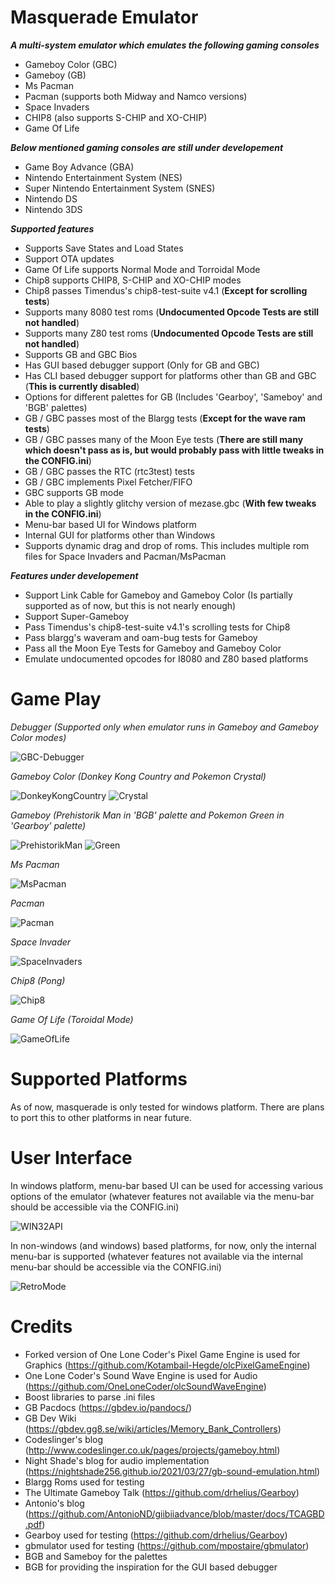 # Masquerade Emulator

_**A multi-system emulator which emulates the following gaming consoles**_
* Gameboy Color (GBC)
* Gameboy (GB)
* Ms Pacman
* Pacman (supports both Midway and Namco versions)
* Space Invaders
* CHIP8 (also supports S-CHIP and XO-CHIP)
* Game Of Life

_**Below mentioned gaming consoles are still under developement**_
* Game Boy Advance (GBA)
* Nintendo Entertainment System (NES)
* Super Nintendo Entertainment System (SNES)
* Nintendo DS
* Nintendo 3DS

_**Supported features**_
* Supports Save States and Load States
* Support OTA updates
* Game Of Life supports Normal Mode and Torroidal Mode
* Chip8 supports CHIP8, S-CHIP and XO-CHIP modes
* Chip8 passes Timendus's chip8-test-suite v4.1 (**Except for scrolling tests**)
* Supports many 8080 test roms (**Undocumented Opcode Tests are still not handled**)
* Supports many Z80 test roms (**Undocumented Opcode Tests are still not handled**)
* Supports GB and GBC Bios
* Has GUI based debugger support (Only for GB and GBC)
* Has CLI based debugger support for platforms other than GB and GBC (**This is currently disabled**)
* Options for different palettes for GB (Includes 'Gearboy', 'Sameboy' and 'BGB' palettes)
* GB / GBC passes most of the Blargg tests (**Except for the wave ram tests**)
* GB / GBC passes many of the Moon Eye tests (**There are still many which doesn't pass as is, but would probably pass with little tweaks in the CONFIG.ini**)
* GB / GBC passes the RTC (rtc3test) tests
* GB / GBC implements Pixel Fetcher/FIFO
* GBC supports GB mode
* Able to play a slightly glitchy version of mezase.gbc (**With few tweaks in the CONFIG.ini**) 
* Menu-bar based UI for Windows platform
* Internal GUI for platforms other than Windows
* Supports dynamic drag and drop of roms. This includes multiple rom files for Space Invaders and Pacman/MsPacman

_**Features under developement**_
* Support Link Cable for Gameboy and Gameboy Color (Is partially supported as of now, but this is not nearly enough)
* Support Super-Gameboy
* Pass Timendus's chip8-test-suite v4.1's scrolling tests for Chip8
* Pass blargg's waveram and oam-bug tests for Gameboy
* Pass all the Moon Eye Tests for Gameboy and Gameboy Color
* Emulate undocumented opcodes for I8080 and Z80 based platforms

# Game Play

_Debugger (Supported only when emulator runs in Gameboy and Gameboy Color modes)_

![GBC-Debugger](https://github.com/Kotambail-Hegde/Masquerade-Emulator/assets/29670073/50e26ee3-abd8-432a-bbaa-0ca8891fc892)


_Gameboy Color_ _(Donkey Kong Country and Pokemon Crystal)_

![DonkeyKongCountry](https://github.com/Kotambail-Hegde/Masquerade-Emulator/assets/29670073/3d6bfb58-ae88-4b66-b299-ef20faf67112) ![Crystal](https://github.com/Kotambail-Hegde/Masquerade-Emulator/assets/29670073/3b318907-dc70-4488-8552-729b98504603)


_Gameboy_ _(Prehistorik Man in 'BGB' palette and Pokemon Green in 'Gearboy' palette)_

![PrehistorikMan](https://github.com/Kotambail-Hegde/Masquerade-Emulator/assets/29670073/8819c689-b3ad-444e-bece-d43a993e05b7) ![Green](https://github.com/Kotambail-Hegde/Masquerade-Emulator/assets/29670073/519c7f6e-ebb1-4e60-b677-d860ffb0f8a1)


_Ms Pacman_

![MsPacman](https://github.com/Kotambail-Hegde/Masquerade-Emulator/assets/29670073/b55f29d8-fcfb-4d5b-b30c-fb9b8afe0e35) 


_Pacman_

![Pacman](https://github.com/Kotambail-Hegde/Masquerade-Emulator/assets/29670073/81b421c4-bb53-4985-ae15-90d8dd572b5a) 


_Space Invader_

![SpaceInvaders](https://github.com/Kotambail-Hegde/Masquerade-Emulator/assets/29670073/afac2f45-75e0-4a24-b087-1499360cf703)


_Chip8_ _(Pong)_

![Chip8](https://github.com/Kotambail-Hegde/Masquerade-Emulator/assets/29670073/f162afa0-733e-4d4f-8fdf-7a907cb878e2)


_Game Of Life_ _(Toroidal Mode)_

![GameOfLife](https://github.com/Kotambail-Hegde/Masquerade-Emulator/assets/29670073/44bd5adf-bbe5-4edc-a47a-eff03cc8faae)

# Supported Platforms

As of now, masquerade is only tested for windows platform. There are plans to port this to other platforms in near future.

# User Interface

In windows platform, menu-bar based UI can be used for accessing various options of the emulator (whatever features not available via the menu-bar should be accessible via the CONFIG.ini)

![WIN32API](https://github.com/Kotambail-Hegde/Masquerade-Emulator/assets/29670073/8eede049-9db3-48e7-bf88-495378edf06d)

In non-windows (and windows) based platforms, for now, only the internal menu-bar is supported (whatever features not available via the internal menu-bar should be accessible via the CONFIG.ini)

![RetroMode](https://github.com/Kotambail-Hegde/Masquerade-Emulator/assets/29670073/d4a42d78-6264-4bf3-b574-fab219ee88bc)


# Credits
* Forked version of One Lone Coder's Pixel Game Engine is used for Graphics (https://github.com/Kotambail-Hegde/olcPixelGameEngine)
* One Lone Coder's Sound Wave Engine is used for Audio (https://github.com/OneLoneCoder/olcSoundWaveEngine)
* Boost libraries to parse .ini files
* GB Pacdocs (https://gbdev.io/pandocs/)
* GB Dev Wiki (https://gbdev.gg8.se/wiki/articles/Memory_Bank_Controllers)
* Codeslinger's blog (http://www.codeslinger.co.uk/pages/projects/gameboy.html)
* Night Shade's blog for audio implementation (https://nightshade256.github.io/2021/03/27/gb-sound-emulation.html)
* Blargg Roms used for testing
* The Ultimate Gameboy Talk (https://github.com/drhelius/Gearboy)
* Antonio's blog (https://github.com/AntonioND/giibiiadvance/blob/master/docs/TCAGBD.pdf)
* Gearboy used for testing (https://github.com/drhelius/Gearboy)
* gbmulator used for testing (https://github.com/mpostaire/gbmulator)
* BGB and Sameboy for the palettes
* BGB for providing the inspiration for the GUI based debugger





